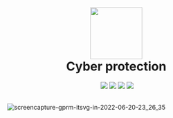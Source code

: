 <div align="center">
 <h1> <img src="https://i.ibb.co/JBJG9D2/1000006439-removebg-preview.png" width="120px"><br/>Cyber protection</h1>
 <a href="https://www.buymeacoffee.com/VishwaGauravIn" target="_blank"><img alt="" src="https://img.shields.io/badge/Buy%20Me%20a%20Coffee-ffdd00?style=flat&logo=buy-me-a-coffee&logoColor=black" style="vertical-align:center" /></a>
 <img src="https://img.shields.io/npm/v/npm?style=normal"/>
 <img src="https://img.shields.io/website?style=normal&url=https%3A%2F%2Fgprm.itsvg.in/"/> 
 <img src="https://img.shields.io/badge/License-GPL%20v3-brightgreen?style=normal"/>
 <img src="https://img.shields.io/github/languages/code-size/VishwaGauravIn/github-profile-readme-maker?logo=github&style=normal"/>
</div>
<br/>

![screencapture-gprm-itsvg-in-2022-06-20-23_26_35](https://user-images.githubusercontent.com/81325730/174656518-bfb20479-6b5c-4947-8a5c-f709f35ed345.png)
